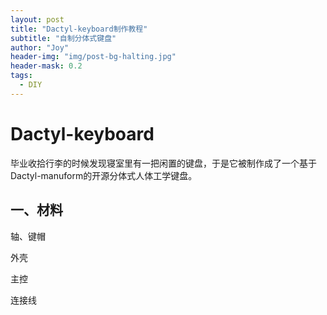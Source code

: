 ```yaml
---
layout: post
title: "Dactyl-keyboard制作教程"
subtitle: "自制分体式键盘"
author: "Joy"
header-img: "img/post-bg-halting.jpg"
header-mask: 0.2
tags:
  - DIY
---
```


# Dactyl-keyboard

毕业收拾行李的时候发现寝室里有一把闲置的键盘，于是它被制作成了一个基于Dactyl-manuform的开源分体式人体工学键盘。

## 一、材料

轴、键帽

外壳

主控

连接线